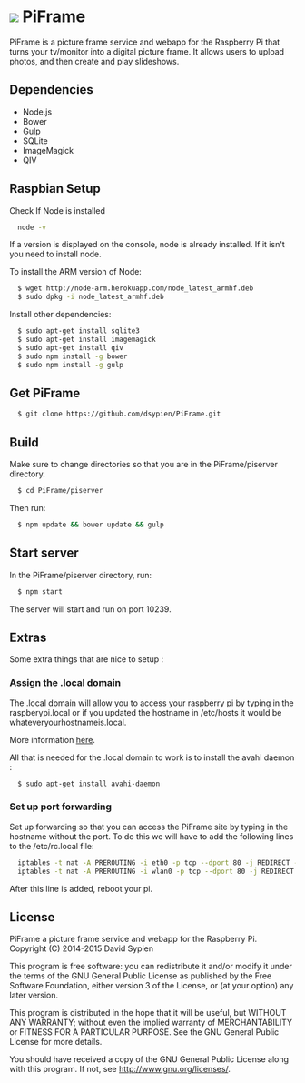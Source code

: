 ![](https://github.com/dsypien/PiFrame/blob/master/piserver/components/images/piframe.ico) PiFrame 
============
PiFrame is a picture frame service and webapp for the Raspberry Pi that turns your tv/monitor into a digital picture frame.  It allows users to upload photos, and then create and play slideshows.

Dependencies
------------
-  Node.js
-  Bower
-  Gulp
-  SQLite
-  ImageMagick
-  QIV

Raspbian Setup
--------------
Check If Node is installed
```bash
  node -v
```
If a version is displayed on the console, node is already installed.  If it isn't you need to install node.

To install the ARM version of Node:
```bash
  $ wget http://node-arm.herokuapp.com/node_latest_armhf.deb 
  $ sudo dpkg -i node_latest_armhf.deb
```

Install other dependencies:
```bash
  $ sudo apt-get install sqlite3
  $ sudo apt-get install imagemagick
  $ sudo apt-get install qiv
  $ sudo npm install -g bower
  $ sudo npm install -g gulp
```
Get PiFrame
-------------
```bash
  $ git clone https://github.com/dsypien/PiFrame.git
```

Build 
-----
Make sure to change directories so that you are in the PiFrame/piserver directory.  
```bash
  $ cd PiFrame/piserver
```
Then run:
```bash
  $ npm update && bower update && gulp
```
 
Start server
---------------
In the PiFrame/piserver directory, run:

```bash
  $ npm start
```
The server will start and run on port 10239.

Extras
---------------
Some extra things that are nice to setup :

### Assign the .local domain

The .local domain will allow you to access your raspberry pi by typing in the raspberypi.local or if you updated the hostname in /etc/hosts it would be whateveryourhostnameis.local.

More information [here](http://www.howtogeek.com/167190/how-and-why-to-assign-the-.local-domain-to-your-raspberry-pi/). 

All that is needed for the .local domain to work is to install the avahi daemon :

```bash
  $ sudo apt-get install avahi-daemon
```

### Set up port forwarding

Set up forwarding so that you can access the PiFrame site by typing in the hostname without the port.  To do this we will have to add the following lines to the /etc/rc.local file:

```bash
  iptables -t nat -A PREROUTING -i eth0 -p tcp --dport 80 -j REDIRECT --to-port 10239
  iptables -t nat -A PREROUTING -i wlan0 -p tcp --dport 80 -j REDIRECT --to-port 10239
```

After this line is added, reboot your pi.

License
--------

PiFrame a picture frame service and webapp for the Raspberry Pi.
Copyright (C) 2014-2015  David Sypien

This program is free software: you can redistribute it and/or modify
it under the terms of the GNU General Public License as published by
the Free Software Foundation, either version 3 of the License, or
(at your option) any later version.

This program is distributed in the hope that it will be useful,
but WITHOUT ANY WARRANTY; without even the implied warranty of
MERCHANTABILITY or FITNESS FOR A PARTICULAR PURPOSE.  See the
GNU General Public License for more details.

You should have received a copy of the GNU General Public License
along with this program.  If not, see <http://www.gnu.org/licenses/>.
